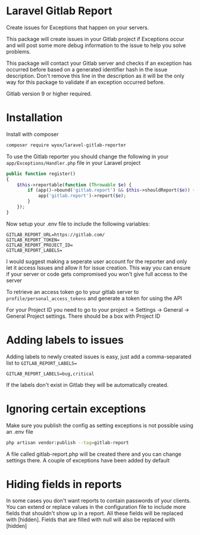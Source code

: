 # Laravel Gitlab Report

Create issues for Exceptions that happen on your servers.

This package will create issues in your Gitlab project if Exceptions occur and will post some more debug information to
the issue to help you solve problems.

This package will contact your Gitlab server and checks if an exception has occurred before based on a generated
identifier hash in the issue description. Don't remove this line in the description as it will be the only way for this
package to validate if an exception occurred before.

Gitlab version 9 or higher required.

# Installation

Install with composer

```bash 
composer require wyox/laravel-gitlab-reporter
```

To use the Gitlab reporter you should change the following in your `app/Exceptions/Handler.php` file in your Laravel
project

```php
public function register()
{
    $this->reportable(function (Throwable $e) {
        if (app()->bound('gitlab.report') && $this->shouldReport($e)) {
            app('gitlab.report')->report($e);
        }
    });
}
```

Now setup your .env file to include the following variables:

```
GITLAB_REPORT_URL=https://gitlab.com/
GITLAB_REPORT_TOKEN=
GITLAB_REPORT_PROJECT_ID=
GITLAB_REPORT_LABELS=
```

I would suggest making a seperate user account for the reporter and only let it access Issues and allow it for issue
creation.
This way you can ensure if your server or code gets compromised you won't give full access to the server

To retrieve an access token go to your gitlab server to `profile/personal_access_tokens` and generate a token for using
the API

For your Project ID you need to go to your project -> Settings -> General -> General Project settings. There should be a
box with Project ID

# Adding labels to issues

Adding labels to newly created issues is easy, just add a comma-separated list to `GITLAB_REPORT_LABELS=`

```
GITLAB_REPORT_LABELS=bug,critical
```

If the labels don't exist in Gitlab they will be automatically created.

# Ignoring certain exceptions

Make sure you publish the config as setting exceptions is not possible using an .env file

```bash
php artisan vendor:publish --tag=gitlab-report
```

A file called gitlab-report.php will be created there and you can change settings there. A couple of exceptions have
been added by default

# Hiding fields in reports

In some cases you don't want reports to contain passwords of your clients. You can extend or replace values in the
configuration file to include more fields that shouldn't show up in a report. All these fields will be replaced
with [hidden]. Fields that are filled with null will also be replaced with [hidden]
